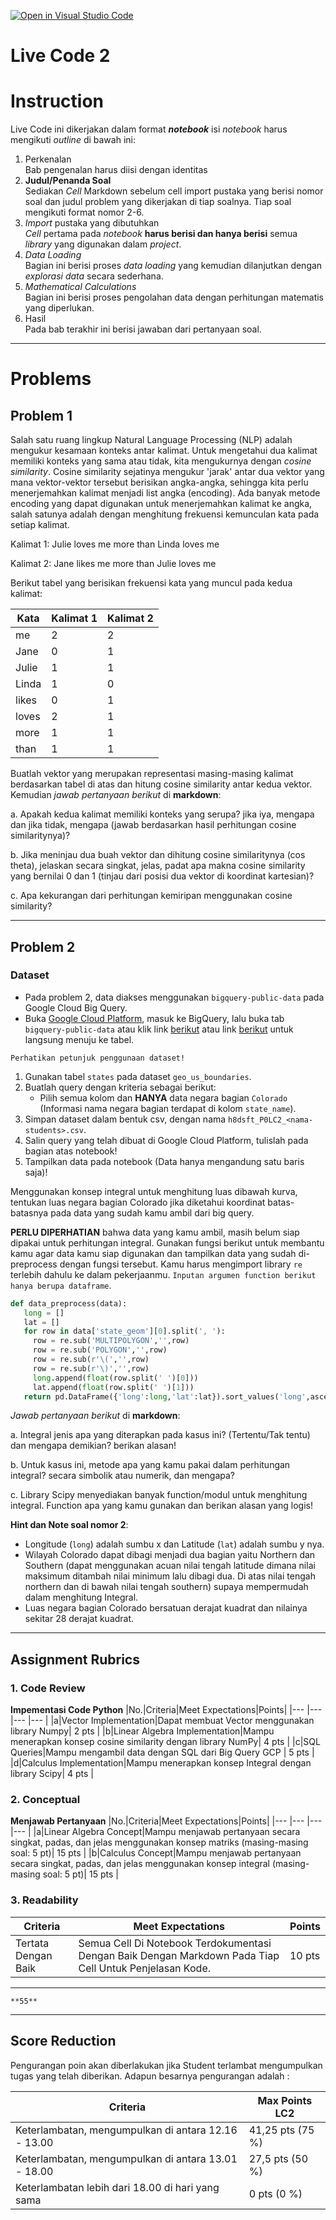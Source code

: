 [![Open in Visual Studio Code](https://classroom.github.com/assets/open-in-vscode-c66648af7eb3fe8bc4f294546bfd86ef473780cde1dea487d3c4ff354943c9ae.svg)](https://classroom.github.com/online_ide?assignment_repo_id=8156330&assignment_repo_type=AssignmentRepo)
# Live Code 2

# Instruction

Live Code ini dikerjakan dalam format ***notebook*** isi *notebook* harus mengikuti *outline* di bawah ini:
1. Perkenalan\
   Bab pengenalan harus diisi dengan identitas
2. **Judul/Penanda Soal**\
    Sediakan *Cell* Markdown sebelum cell import pustaka yang berisi nomor soal dan judul problem yang dikerjakan di tiap soalnya. Tiap soal mengikuti format nomor 2-6.
3. *Import* pustaka yang dibutuhkan\
   *Cell* pertama pada *notebook* **harus berisi dan hanya berisi** semua *library* yang digunakan dalam *project*.
4. *Data Loading*\
   Bagian ini berisi proses *data loading* yang kemudian dilanjutkan dengan *explorasi data* secara sederhana.
5. *Mathematical Calculations*\
   Bagian ini berisi proses pengolahan data dengan perhitungan matematis yang diperlukan.
6. Hasil\
   Pada bab terakhir ini berisi jawaban dari pertanyaan soal.

---

# Problems

## Problem 1
Salah satu ruang lingkup Natural Language Processing (NLP) adalah mengukur kesamaan konteks antar kalimat. Untuk mengetahui dua kalimat memiliki konteks yang sama atau tidak, kita mengukurnya dengan *cosine similarity*. Cosine similarity sejatinya mengukur 'jarak' antar dua vektor yang mana vektor-vektor tersebut berisikan angka-angka, sehingga kita perlu menerjemahkan kalimat menjadi list angka (encoding). Ada banyak metode encoding yang dapat digunakan untuk menerjemahkan kalimat ke angka, salah satunya adalah dengan menghitung frekuensi kemunculan kata pada setiap kalimat.

Kalimat 1: Julie loves me more than Linda loves me

Kalimat 2: Jane likes me more than Julie loves me

Berikut tabel yang berisikan frekuensi kata yang muncul pada kedua kalimat:

|Kata|Kalimat 1|Kalimat 2|
|--- |--- |--- |
| me  | 2  | 2 |
| Jane | 0 | 1 |
|Julie |  1 | 1 |
|Linda |  1 | 0 |
|likes |  0 | 1 |
|loves |  2 | 1 |
|more |  1 | 1 |
|than |  1 | 1 |

Buatlah vektor yang merupakan representasi masing-masing kalimat berdasarkan tabel di atas dan hitung cosine similarity antar kedua vektor. Kemudian *jawab pertanyaan berikut* di **markdown**:

a. Apakah kedua kalimat memiliki konteks yang serupa? jika iya, mengapa dan jika tidak, mengapa (jawab berdasarkan hasil perhitungan cosine similaritynya)?

b. Jika meninjau dua buah vektor dan dihitung cosine similaritynya (cos theta), jelaskan secara singkat, jelas, padat apa makna cosine similarity yang bernilai 0 dan 1 (tinjau dari posisi dua vektor di koordinat kartesian)?

c. Apa kekurangan dari perhitungan kemiripan menggunakan cosine similarity?

---
## Problem 2

### Dataset

* Pada problem 2, data diakses menggunakan `bigquery-public-data` pada Google Cloud Big Query.
* Buka [Google Cloud Platform](https://console.cloud.google.com/), masuk ke BigQuery, lalu buka tab `bigquery-public-data` atau klik link [berikut](https://console.cloud.google.com/bigquery?p=bigquery-public-data&d=samples&page=dataset&_ga=2.245085957.1471931019.1642739417-486643658.1638156099) atau link [berikut](https://console.cloud.google.com/bigquery?p=bigquery-public-data&d=geo_us_boundaries&t=states&page=table) untuk langsung menuju ke tabel.

```{attention}
Perhatikan petunjuk penggunaan dataset!
```

1. Gunakan tabel `states` pada dataset `geo_us_boundaries`.
2. Buatlah query dengan kriteria sebagai berikut:
   - Pilih semua kolom dan **HANYA** data negara bagian `Colorado` (Informasi nama negara bagian terdapat di kolom `state_name`).
3. Simpan dataset dalam bentuk csv, dengan nama `h8dsft_P0LC2_<nama-students>.csv`.
4. Salin query yang telah dibuat di Google Cloud Platform, tulislah pada bagian atas notebook!
5. Tampilkan data pada notebook (Data hanya mengandung satu baris saja)!

Menggunakan konsep integral untuk menghitung luas dibawah kurva, tentukan luas negara bagian Colorado jika diketahui koordinat batas-batasnya pada data yang sudah kamu ambil dari big query. 

**PERLU DIPERHATIAN** bahwa data yang kamu ambil, masih belum siap dipakai untuk perhitungan integral. Gunakan fungsi berikut untuk membantu kamu agar data kamu siap digunakan dan tampilkan data yang sudah di-preprocess dengan fungsi tersebut. Kamu harus mengimport library `re` terlebih dahulu ke dalam pekerjaanmu. `Inputan argumen function berikut hanya berupa dataframe`.

```python
def data_preprocess(data):
   long = []
   lat = []
   for row in data['state_geom'][0].split(', '):
     row = re.sub('MULTIPOLYGON','',row)
     row = re.sub('POLYGON','',row)
     row = re.sub(r'\(','',row)
     row = re.sub(r'\)','',row)
     long.append(float(row.split(' ')[0]))
     lat.append(float(row.split(' ')[1]))
   return pd.DataFrame({'long':long,'lat':lat}).sort_values('long',ascending=True)
```

*Jawab pertanyaan berikut* di **markdown**:

a. Integral jenis apa yang diterapkan pada kasus ini? (Tertentu/Tak tentu) dan mengapa demikian? berikan alasan!

b. Untuk kasus ini, metode apa yang kamu pakai dalam perhitungan integral? secara simbolik atau numerik, dan mengapa?

c. Library Scipy menyediakan banyak function/modul untuk menghitung integral. Function apa yang kamu gunakan dan berikan alasan yang logis!


**Hint dan Note soal nomor 2**:
- Longitude (`long`) adalah sumbu x dan Latitude (`lat`) adalah sumbu y nya.
- Wilayah Colorado dapat dibagi menjadi dua bagian yaitu Northern dan Southern (dapat menggunakan acuan nilai tengah latitude dimana nilai maksimum ditambah nilai minimum lalu dibagi dua. Di atas nilai tengah northern dan di bawah nilai tengah southern) supaya mempermudah dalam menghitung Integral.
- Luas negara bagian Colorado bersatuan derajat kuadrat dan nilainya sekitar 28 derajat kuadrat.

---

## Assignment Rubrics

### 1. Code Review
**Impementasi Code Python**
|No.|Criteria|Meet Expectations|Points|
|--- |--- |--- |--- |
|a|Vector Implementation|Dapat membuat Vector menggunakan library Numpy| 2 pts |
|b|Linear Algebra Implementation|Mampu menerapkan konsep cosine similarity dengan library NumPy| 4 pts |
|c|SQL Queries|Mampu mengambil data dengan SQL dari Big Query GCP | 5 pts |
|d|Calculus Implementation|Mampu menerapkan konsep Integral dengan library Scipy| 4 pts |

### 2. Conceptual
**Menjawab Pertanyaan**
|No.|Criteria|Meet Expectations|Points|
|--- |--- |--- |--- |
|a|Linear Algebra Concept|Mampu menjawab pertanyaan secara singkat, padas, dan jelas menggunakan konsep matriks (masing-masing soal: 5 pt)| 15 pts |
|b|Calculus Concept|Mampu menjawab pertanyaan secara singkat, padas, dan jelas menggunakan konsep integral (masing-masing soal: 5 pt)| 15 pts |

### 3. Readability

|Criteria|Meet Expectations|Points|
|--- |--- |--- |
|Tertata Dengan Baik|Semua Cell Di Notebook Terdokumentasi Dengan Baik Dengan Markdown Pada Tiap Cell Untuk Penjelasan Kode.| 10 pts |

---

```{admonition} Total Points
**55**
```

---

## Score Reduction

Pengurangan poin akan diberlakukan jika Student terlambat mengumpulkan tugas yang telah diberikan. Adapun besarnya pengurangan adalah :

| Criteria | Max Points LC2 |
| --- | --- |
| Keterlambatan, mengumpulkan di antara 12.16 - 13.00 | 41,25 pts (75 %) |
| Keterlambatan, mengumpulkan di antara 13.01 - 18.00 | 27,5 pts (50 %) |
| Keterlambatan lebih dari 18.00 di hari yang sama | 0 pts (0 %) |
